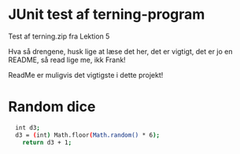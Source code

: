 # JUnit test af terning-program
Test af terning.zip fra Lektion 5

Hva så drengene, husk lige at læse det her, det er vigtigt, det er jo en README, så read lige me, ikk Frank!

ReadMe er muligvis det vigtigste i dette projekt!

# Random dice
```sh
  int d3;
  d3 = (int) Math.floor(Math.random() * 6);
	return d3 + 1;   
```
